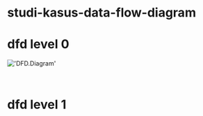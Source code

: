 # studi-kasus-data-flow-diagram
# dfd level 0
!['DFD.Diagram'](https://g.top4top.io/p_2600t208c1.png)

<br>

# dfd level 1
